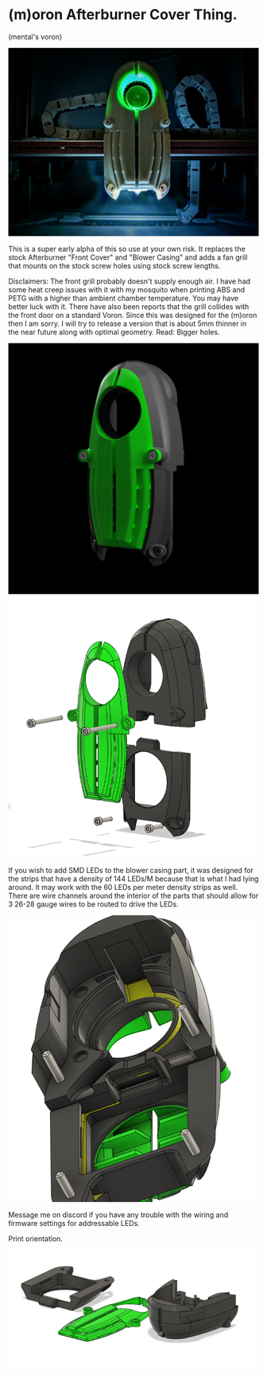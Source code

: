 # (m)oron Afterburner Cover Thing.

(mental's voron) 

![Image of toolhead](Images/Action.png)

This is a super early alpha of this so use at your own risk. It replaces the stock Afterburner "Front Cover" and "Blower Casing" and adds a fan grill that mounts on the stock screw holes using stock screw lengths.


Disclaimers:
The front grill probably doesn't supply enough air. I have had some heat creep issues with it with my mosquito when printing ABS and PETG with a higher than ambient chamber temperature. You may have better luck with it. There have also been reports that the grill collides with the front door on a standard Voron. Since this was designed for the (m)oron then I am sorry. I will try to release a version that is about 5mm thinner in the near future along with optimal geometry. Read: Bigger holes.



![Render of toolhead](Images/Render.png)

![Flyapart of toolhead](Images/FlyApart.png)

If you wish to add SMD LEDs to the blower casing part, it was designed for the strips that have a density of 144 LEDs/M because that is what I had lying around. It may work with the 60 LEDs per meter density strips as well. There are wire channels around the interior of the parts that should allow for 3 26-28 gauge wires to be routed to drive the LEDs.

![Wire Channels](Images/CableRouting.png)

Message me on discord if you have any trouble with the wiring and firmware settings for addressable LEDs.

Print orientation.

![Print orientation](Images/PrintOrientation.png)
